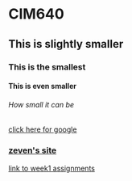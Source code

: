 # CIM640

## This is slightly smaller

### This is the smallest

#### This is even smaller




###### How small it can be

[click here for google](http://www.google.com)

### [zeven's site](http://www.zevenrodriguez.com)

[link to week1 assignments](https://github.com/rhondaqian/CIM640/tree/master/Week1)